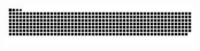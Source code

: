 <img src="https://raw.githubusercontent.com/platane/snk/output/github-contribution-grid-snake.svg">
